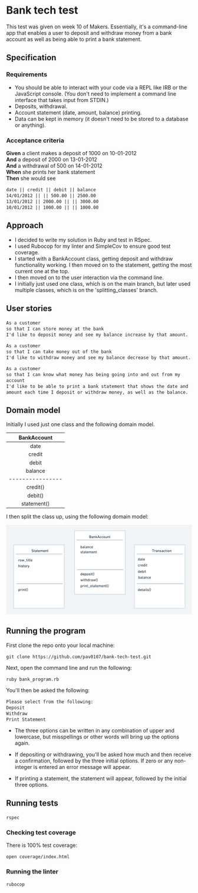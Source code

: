 # Bank tech test

This test was given on week 10 of Makers. Essentially, it's a command-line app that enables a user to deposit and withdraw money from a bank account as well as being able to print a bank statement.

## Specification

### Requirements

- You should be able to interact with your code via a REPL like IRB or the JavaScript console. (You don't need to implement a command line interface that takes input from STDIN.)
- Deposits, withdrawal.
- Account statement (date, amount, balance) printing.
- Data can be kept in memory (it doesn't need to be stored to a database or anything).

### Acceptance criteria

**Given** a client makes a deposit of 1000 on 10-01-2012  
**And** a deposit of 2000 on 13-01-2012  
**And** a withdrawal of 500 on 14-01-2012  
**When** she prints her bank statement  
**Then** she would see

```
date || credit || debit || balance
14/01/2012 || || 500.00 || 2500.00
13/01/2012 || 2000.00 || || 3000.00
10/01/2012 || 1000.00 || || 1000.00
```

## Approach

- I decided to write my solution in Ruby and test in RSpec.
- I used Rubocop for my linter and SimpleCov to ensure good test coverage.
- I started with a BankAccount class, getting deposit and withdraw functionality working. I then moved on to the statement, getting the most current one at the top.
- I then moved on to the user interaction via the command line.
- I initially just used one class, which is on the main branch, but later used multiple classes, which is on the 'splitting_classes' branch.

## User stories

```
As a customer
so that I can store money at the bank
I'd like to deposit money and see my balance increase by that amount.
```

```
As a customer
so that I can take money out of the bank
I'd like to withdraw money and see my balance decrease by that amount.
```

```
As a customer
so that I can know what money has being going into and out from my account
I'd like to be able to print a bank statement that shows the date and amount each time I deposit or withdraw money, as well as the balance.
```

## Domain model

Initially I used just one class and the following domain model.

|   BankAccount    |
| :--------------: |
|       date       |
|      credit      |
|      debit       |
|     balance      |
| ---------------- |
|     credit()     |
|     debit()      |
|   statement()    |

I then split the class up, using the following domain model:

![domain model](./domain_model.png)

## Running the program

First clone the repo onto your local machine:

```
git clone https://github.com/pav0107/bank-tech-test.git
```

Next, open the command line and run the following:

```
ruby bank_program.rb
```

You'll then be asked the following:

```
Please select from the following:
Deposit
Withdraw
Print Statement
```

- The three options can be written in any combination of upper and lowercase, but misspellings or other words will bring up the options again.

- If depositing or withdrawing, you'll be asked how much and then receive a confirmation, followed by the three initial options. If zero or any non-integer is entered an error message will appear.

- If printing a statement, the statement will appear, followed by the initial three options.

## Running tests

```
rspec
```

### Checking test coverage

There is 100% test coverage:

```
open coverage/index.html
```

### Running the linter

```
rubocop
```
